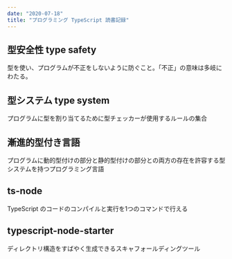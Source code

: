 ```yaml
---
date: "2020-07-18"
title: "プログラミング TypeScript 読書記録"
---
```


## 型安全性 type safety
型を使い、プログラムが不正をしないように防ぐこと。「不正」の意味は多岐にわたる。

## 型システム type system
プログラムに型を割り当てるために型チェッカーが使用するルールの集合

## 漸進的型付き言語
プログラムに動的型付けの部分と静的型付けの部分との両方の存在を許容する型システムを持つプログラミング言語

## ts-node
TypeScript のコードのコンパイルと実行を1つのコマンドで行える

## typescript-node-starter
ディレクトリ構造をすばやく生成できるスキャフォールディングツール
